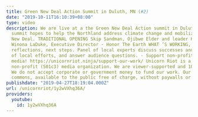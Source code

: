 ```yaml
---
title: Green New Deal Action Summit in Duluth, MN (#2)
date: "2019-10-11T16:10:39+08:00"
type: video
description: We are live at a the Green New Deal Action summit in Duluth, MN. The
  summit hopes to help the Northland address climate change and mobilize for the Green
  New Deal. TRADITIONAL OPENING Skip Sandman, Ojibwe Elder and leader KEYNOTE SPEAKER
  Winona LaDuke, Executive Director - Honor The Earth WHAT ’S WORKING, DULUTH! Lessons,
  reflections, next steps. Panel of local experts discuss successes and challenges
  of local efforts, and answer audience questions. - Support non-profit independent
  media! https://unicornriot.ninja/support-our-work/ Unicorn Riot is a horizontally-organized
  non-profit (501c3) media organization. We are viewer-supported and 100% independent.
  We do not accept corporate or government money to fund our work. Our media is creative
  commons, available to the public free of charge, without paywalls or advertisements.
publishdate: "2019-04-27T18:19:04.000Z"
url: /unicornriot/1y2wVXhq36A/
providers:
  youtube:
    id: 1y2wVXhq36A
---
```

